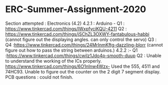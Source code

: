 # ERC-Summer-Assignment-2020
Section attempted : Electronics (4.2)
4.2.1 : Arduino - 
Q1 : https://www.tinkercad.com/things/lWxpfyciKQU-4211 
Q2 : https://www.tinkercad.com/things/jSChZL3OXWY-fantabulous-habbi (cannot figure out the displaying angles. can only control the servo) 
Q3 :  
Q4 :https://www.tinkercad.com/things/24MrInmKftg-dazzling-blorr (cannot figure out how to pass the string between arduinos.) 
4.2.2 :- 
Q1 :https://www.tinkercad.com/things/cwilz1Jdo4p-smooth-duup 
Q2 : Unable to understand the working of the ICs properly. 
https://www.tinkercad.com/things/6O1nInw4Wzx- Used the 555, 4511 and 74HC93. Unable to figure out the counter on the 2 digit 7 segment display. 
PCB questions : could not finish. 
